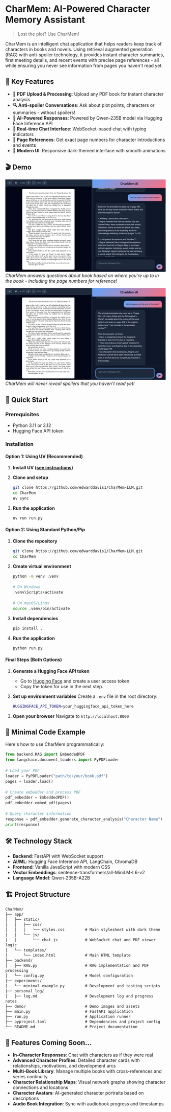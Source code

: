 # CharMem: AI-Powered Character Memory Assistant

> Lost the plot? Use CharMem!

CharMem is an intelligent chat application that helps readers keep track of characters in books and novels. Using retrieval augmented generation (RAG) with anti-spoiler technology, it provides instant character summaries, first meeting details, and recent events with precise page references - all while ensuring you never see information from pages you haven't read yet.

## 🌟 Key Features

-   **📄 PDF Upload & Processing**: Upload any PDF book for instant character analysis
-   **🔍 Anti-spoiler Conversations**: Ask about plot points, characters or summaries - without spoilers!
-   **🤖 AI-Powered Responses**: Powered by Qwen-235B model via Hugging Face Inference API
-   **💬 Real-time Chat Interface**: WebSocket-based chat with typing indicators
-   **📍 Page References**: Get exact page numbers for character introductions and events
-   **🎨 Modern UI**: Responsive dark-themed interface with smooth animations

## 🎬 Demo

<!-- ![CharMem Demo](demo/CharMem_demo.gif) -->

<!-- _See CharMem in action: Upload a PDF, ask about characters, and get instant insights with page references!_ -->

![CharMem Split View](demo/CharMem_split_view.png)
_CharMem answers questions about book based on where you're up to in the book - including the page numbers for reference!_

![CharMem Anti-spoiler](demo/CharMem_anti_spoiler_demo.png)
_CharMem will never reveal spoilers that you haven't read yet!_

## 🚀 Quick Start

### Prerequisites

-   Python 3.11 or 3.12
-   Hugging Face API token

### Installation

#### Option 1: Using UV (Recommended)

1. **Install UV ([see instructions](https://docs.astral.sh/uv/getting-started/installation/))**

2. **Clone and setup**

    ```bash
    git clone https://github.com/edwarddavis1/CharMem-LLM.git
    cd CharMem
    uv sync
    ```

3. **Run the application**
    ```bash
    uv run run.py
    ```

#### Option 2: Using Standard Python/Pip

1. **Clone the repository**

    ```bash
    git clone https://github.com/edwarddavis1/CharMem-LLM.git
    cd CharMem
    ```

2. **Create virtual environment**

    ```bash
    python -m venv .venv

    # On Windows
    .venv\Scripts\activate

    # On macOS/Linux
    source .venv/bin/activate
    ```

3. **Install dependencies**

    ```bash
    pip install .
    ```

4. **Run the application**
    ```bash
    python run.py
    ```

#### Final Steps (Both Options)

1. **Generate a Hugging Face API token**

    - Go to [Hugging Face](https://huggingface.co/docs/hub/en/security-tokens) and create a user access token.
    - Copy the token for use in the next step.

2. **Set up environment variables**
   Create a `.env` file in the root directory:

    ```bash
    HUGGINGFACE_API_TOKEN=your_huggingface_api_token_here
    ```

3. **Open your browser**
   Navigate to `http://localhost:8000`

## 🔧 Minimal Code Example

Here's how to use CharMem programmatically:

```python
from backend.RAG import EmbeddedPDF
from langchain.document_loaders import PyPDFLoader

# Load your PDF
loader = PyPDFLoader("path/to/your/book.pdf")
pages = loader.load()

# Create embedder and process PDF
pdf_embedder = EmbeddedPDF()
pdf_embedder.embed_pdf(pages)

# Query character information
response = pdf_embedder.generate_character_analysis("Character Name")
print(response)
```

## 🛠️ Technology Stack

-   **Backend**: FastAPI with WebSocket support
-   **AI/ML**: Hugging Face Inference API, LangChain, ChromaDB
-   **Frontend**: Vanilla JavaScript with modern CSS
-   **Vector Embeddings**: sentence-transformers/all-MiniLM-L6-v2
-   **Language Model**: Qwen-235B-A22B

## 🏗️ Project Structure

```
CharMem/
├── app/
│   ├── static/
│   │   ├── css/
│   │   │   └── styles.css         # Main stylesheet with dark theme
│   │   └── js/
│   │       └── chat.js            # WebSocket chat and PDF viewer logic
│   └── templates/
│       └── index.html             # Main HTML template
├── backend/
│   ├── RAG.py                     # RAG implementation and PDF processing
│   └── config.py                  # Model configuration
├── experiments/
│   └── minimal_example.py         # Development and testing scripts
├── personal_log/
│   ├── log.md                     # Development log and progress notes
├── demo/                          # Demo images and assets
├── main.py                        # FastAPI application
├── run.py                         # Application runner
├── pyproject.toml                 # Dependencies and project config
└── README.md                      # Project documentation
```

## 🔮 Features Coming Soon...

-   **In-Character Responses**: Chat with characters as if they were real
-   **Advanced Character Profiles**: Detailed character cards with relationships, motivations, and development arcs
-   **Multi-Book Library**: Manage multiple books with cross-references and series continuity
-   **Character Relationship Maps**: Visual network graphs showing character connections and locations
-   **Character Avatars**: AI-generated character portraits based on descriptions
-   **Audio Book Integration**: Sync with audiobook progress and timestamps
